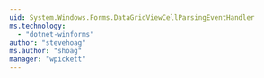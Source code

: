 ```yaml
---
uid: System.Windows.Forms.DataGridViewCellParsingEventHandler
ms.technology: 
  - "dotnet-winforms"
author: "stevehoag"
ms.author: "shoag"
manager: "wpickett"
---
```

